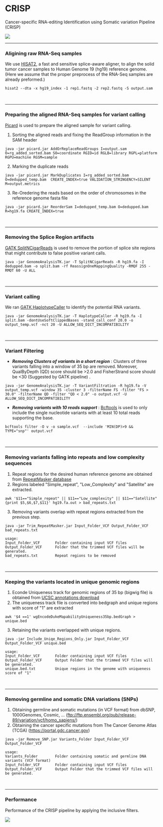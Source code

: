 # CRISP
Cancer-specific RNA-editing Identification using Somatic variation Pipeline (CRISP)
<br />

![](Figure1.png)
<br />

---
### Aligining raw RNA-Seq samples


We use [HISAT2](https://ccb.jhu.edu/software/hisat2/index.shtml), a fast and sensitive splice-aware aligner, to align the solid tumor cancer samples to Human Genome 19 (hg19) reference genome. (Here we assume that the proper preprocess of the RNA-Seq samples are already preformed.) 

```
hisat2 --dta -x hg19_index -1 rep1.fastq -2 rep2.fastq -S output.sam
```
<br />

---
### Preparing the aligned RNA-Seq samples for variant calling
[Picard](https://broadinstitute.github.io/picard/) is used to prepare the aligned sample for variant calling.

1) Sorting the aligned reads and fixing the ReadGroup information in the SAM header

```
java -jar picard.jar AddOrReplaceReadGroups I=output.sam O=rg_added_sorted.bam SO=coordinate RGID=id RGLB=library RGPL=platform RGPU=machine RGSM=sample
```

2) Marking the duplicate reads

```
java -jar picard.jar MarkDuplicates I=rg_added_sorted.bam O=dedupped_temp.bam  CREATE_INDEX=true VALIDATION_STRINGENCY=SILENT M=output.metrics
```

3) Re-Oredering the reads based on the order of chromosomes in the reference genome fasta file
```
java -jar picard.jar ReorderSam I=dedupped_temp.bam O=dedupped.bam  R=hg19.fa CREATE_INDEX=true
```
<br />

---
### Removing the Splice Region artifacts
[GATK SplitNCigarReads](https://software.broadinstitute.org/gatk/gatkdocs/3.6-0/org_broadinstitute_gatk_tools_walkers_rnaseq_SplitNCigarReads.php) is used to remove the portion of splice site regions that might contribute to false positive variant calls. 

```
java -jar GenomeAnalysisTK.jar -T SplitNCigarReads -R hg19.fa -I dedupped.bam -o split.bam -rf ReassignOneMappingQuality -RMQF 255 -RMQT 60 -U ALL
```
<br />

---
### Variant calling
We ran [GATK HaplotypeCaller](https://software.broadinstitute.org/gatk/documentation/tooldocs/current/org_broadinstitute_gatk_tools_walkers_haplotypecaller_HaplotypeCaller.php) to identify the potential RNA variants. 
```
java -jar GenomeAnalysisTK.jar -T HaplotypeCaller -R hg19.fa -I split.bam -dontUseSoftClippedBases -stand_call_conf 20.0 -o output_temp.vcf -nct 20 -U ALLOW_SEQ_DICT_INCOMPATIBILITY
```
<br />

---
### Variant Filtering

* <b><i>Removing Clusters of variants in a short region</i></b> : Clusters of three variants falling into a window of 35 bp are removed. Moreover, QualByDepth (QD) score should be >2.0 and FisherStrand score should be <30 (Suggested by GATK pipeline) . 
```
java -jar GenomeAnalysisTK.jar -T VariantFiltration -R hg19.fa -V output_temp.vcf -window 35 -cluster 3 -filterName FS -filter "FS > 30.0" -filterName QD -filter "QD < 2.0" -o output.vcf -U ALLOW_SEQ_DICT_INCOMPATIBILITY
```
* <b><i>Removing variants with 10 reads support</i></b> : [Bcftools](https://samtools.github.io/bcftools/) is used to only include the single nucleotide variants with at least 10 total reads supporting the base. 
```
bcftools filter -O v -o sample.vcf  --include 'MIN(DP)>9 && TYPE="snp"' output.vcf

```
<br />

---
### Removing variants falling into repeats and low complexity sequences
1) Repeat regions for the desired human reference genome are obtained from [RepeatMasker database](http://www.repeatmasker.org/species/hg.html)
2) Regions labeled "Simple_repeat", "Low_Complexity" and "Satellite" are extracted.
```
awk '$11=="Simple_repeat" || $11=="Low_complexity" || $11=="Satellite"{print $5,$6,$7,$11}' hg19.fa.out > bad_repeats.txt
```
3) Removing variants overlap with repeat regions extracted from the previous step. 
```
java -jar Trim_RepeatMasker.jar Input_Folder_VCF Output_Folder_VCF bad_repeats.txt

usage:
Input_Folder_VCF       Folder containing input VCF files
Output_Folder_VCF      Folder that the trimmed VCF files will be generated.
bad_repeats.txt        Repeat regions to be removed
```
<br />

---
### Keeping the variants located in unique genomic regions
1) Econde Uniqueness track for genomic regions of 35 bp (bigwig file) is obtained from [UCSC annotations download](http://hgdownload.cse.ucsc.edu/downloads.html)
2) The uniqueness track file is converted into bedgraph and unique regions with score of "1" are extracted
```
awk '$4 ==1' wgEncodeDukeMapabilityUniqueness35bp.bedGraph > unique.bed
```
3) Retaining the variants overlapped with unique regions.  
```
java -jar Include_Uniqe_Regions_Only.jar Input_Folder_VCF Output_Folder_VCF unique.bed

usage:
Input_Folder_VCF       Folder containing input VCF files
Output_Folder_VCF      Output Folder that the trimmed VCF files will be generated.
unique.bed.txt         Unique regions in the genome with uniqueness score of "1"
```
<br />

---
### Removing germline and somatic DNA variations (SNPs)  
1) Obtaining germline and somatic mutations (in VCF format) from dbSNP, 1000Genomes, Cosmic, ... (ftp://ftp.ensembl.org/pub/release-89/variation/vcf/homo_sapiens/)
2) Obtaining the cancer specific mutations from The Cancer Genome Atlas (TCGA) (https://portal.gdc.cancer.gov) 
```
java -jar Remove_SNP.jar Variants_Folder Input_Folder_VCF Output_Folder_VCF

usage:
Variants_Folder        Folder containing somatic and germline DNA variants (VCF format)
Input_Folder_VCF       Folder containing input VCF files
Output_Folder_VCF      Output Folder that the trimmed VCF files will be generated.
```
<br />

---

### Performance
Performance of the CRISP pipeline by applying the inclusive filters. 
<br />

![](Figure2.png)
<br />

